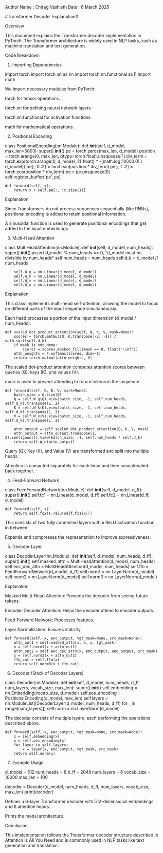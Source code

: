 Author Name : Chirag Vashisth
Date : 6 March 2025

#Transformer Decoder Explanation#

Overview

This document explains the Transformer decoder implementation in PyTorch. The Transformer architecture is widely used in NLP tasks, such as machine translation and text generation.

Code Breakdown

1. Importing Dependencies

import torch
import torch.nn as nn
import torch.nn.functional as F
import math

We import necessary modules from PyTorch:

torch for tensor operations.

torch.nn for defining neural network layers.

torch.nn.functional for activation functions.

math for mathematical operations.

2. Positional Encoding

class PositionalEncoding(nn.Module):
    def __init__(self, d_model, max_len=5000):
        super().__init__()
        pe = torch.zeros(max_len, d_model)
        position = torch.arange(0, max_len, dtype=torch.float).unsqueeze(1)
        div_term = torch.exp(torch.arange(0, d_model, 2).float() * -(math.log(10000.0) / d_model))
        pe[:, 0::2] = torch.sin(position * div_term)
        pe[:, 1::2] = torch.cos(position * div_term)
        pe = pe.unsqueeze(0)
        self.register_buffer('pe', pe)
    
    def forward(self, x):
        return x + self.pe[:, :x.size(1)]

Explanation

Since Transformers do not process sequences sequentially (like RNNs), positional encoding is added to retain positional information.

A sinusoidal function is used to generate positional encodings that get added to the input embeddings.

3. Multi-Head Attention

class MultiHeadAttention(nn.Module):
    def __init__(self, d_model, num_heads):
        super().__init__()
        assert d_model % num_heads == 0, "d_model must be divisible by num_heads"
        self.num_heads = num_heads
        self.d_k = d_model // num_heads
        
        self.W_q = nn.Linear(d_model, d_model)
        self.W_k = nn.Linear(d_model, d_model)
        self.W_v = nn.Linear(d_model, d_model)
        self.W_o = nn.Linear(d_model, d_model)

Explanation

This class implements multi-head self-attention, allowing the model to focus on different parts of the input sequence simultaneously.

Each head processes a portion of the input dimension (d_model / num_heads).

    def scaled_dot_product_attention(self, Q, K, V, mask=None):
        scores = torch.matmul(Q, K.transpose(-2, -1)) / math.sqrt(self.d_k)
        if mask is not None:
            scores = scores.masked_fill(mask == 0, float('-inf'))
        attn_weights = F.softmax(scores, dim=-1)
        return torch.matmul(attn_weights, V)

The scaled dot-product attention computes attention scores between queries (Q), keys (K), and values (V).

mask is used to prevent attending to future tokens in the sequence.

    def forward(self, Q, K, V, mask=None):
        batch_size = Q.size(0)
        Q = self.W_q(Q).view(batch_size, -1, self.num_heads, self.d_k).transpose(1, 2)
        K = self.W_k(K).view(batch_size, -1, self.num_heads, self.d_k).transpose(1, 2)
        V = self.W_v(V).view(batch_size, -1, self.num_heads, self.d_k).transpose(1, 2)
        
        attn_output = self.scaled_dot_product_attention(Q, K, V, mask)
        attn_output = attn_output.transpose(1, 2).contiguous().view(batch_size, -1, self.num_heads * self.d_k)
        return self.W_o(attn_output)

Query (Q), Key (K), and Value (V) are transformed and split into multiple heads.

Attention is computed separately for each head and then concatenated back together.

4. Feed-Forward Network

class FeedForwardNetwork(nn.Module):
    def __init__(self, d_model, d_ff):
        super().__init__()
        self.fc1 = nn.Linear(d_model, d_ff)
        self.fc2 = nn.Linear(d_ff, d_model)
    
    def forward(self, x):
        return self.fc2(F.relu(self.fc1(x)))

This consists of two fully connected layers with a ReLU activation function in between.

Expands and compresses the representation to improve expressiveness.

5. Decoder Layer

class DecoderLayer(nn.Module):
    def __init__(self, d_model, num_heads, d_ff):
        super().__init__()
        self.masked_attn = MultiHeadAttention(d_model, num_heads)
        self.enc_dec_attn = MultiHeadAttention(d_model, num_heads)
        self.ffn = FeedForwardNetwork(d_model, d_ff)
        self.norm1 = nn.LayerNorm(d_model)
        self.norm2 = nn.LayerNorm(d_model)
        self.norm3 = nn.LayerNorm(d_model)

Explanation

Masked Multi-Head Attention: Prevents the decoder from seeing future tokens.

Encoder-Decoder Attention: Helps the decoder attend to encoder outputs.

Feed-Forward Network: Processes features.

Layer Normalization: Ensures stability.

    def forward(self, x, enc_output, tgt_mask=None, src_mask=None):
        attn_out1 = self.masked_attn(x, x, x, tgt_mask)
        x = self.norm1(x + attn_out1)
        attn_out2 = self.enc_dec_attn(x, enc_output, enc_output, src_mask)
        x = self.norm2(x + attn_out2)
        ffn_out = self.ffn(x)
        return self.norm3(x + ffn_out)

6. Decoder (Stack of Decoder Layers)

class Decoder(nn.Module):
    def __init__(self, d_model, num_heads, d_ff, num_layers, vocab_size, max_len):
        super().__init__()
        self.embedding = nn.Embedding(vocab_size, d_model)
        self.pos_encoding = PositionalEncoding(d_model, max_len)
        self.layers = nn.ModuleList([DecoderLayer(d_model, num_heads, d_ff) for _ in range(num_layers)])
        self.norm = nn.LayerNorm(d_model)

The decoder consists of multiple layers, each performing the operations described above.

    def forward(self, x, enc_output, tgt_mask=None, src_mask=None):
        x = self.embedding(x)
        x = self.pos_encoding(x)
        for layer in self.layers:
            x = layer(x, enc_output, tgt_mask, src_mask)
        return self.norm(x)

7. Example Usage

d_model = 512
num_heads = 8
d_ff = 2048
num_layers = 6
vocab_size = 10000
max_len = 100

decoder = Decoder(d_model, num_heads, d_ff, num_layers, vocab_size, max_len)
print(decoder)

Defines a 6-layer Transformer decoder with 512-dimensional embeddings and 8 attention heads.

Prints the model architecture.

Conclusion

This implementation follows the Transformer decoder structure described in Attention Is All You Need and is commonly used in NLP tasks like text generation and translation.

